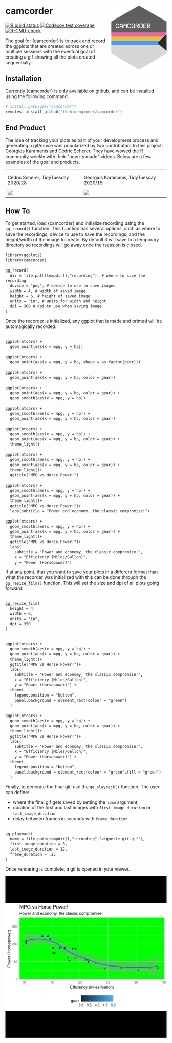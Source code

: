 
# camcorder <img src='man/figures/logo.png' align="right" height="200" />

<!-- badges: start -->
[![R build status](https://github.com/thebioengineer/camcorder/workflows/R-CMD-check/badge.svg)](https://github.com/thebioengineer/camcorder/actions)
[![Codecov test coverage](https://codecov.io/gh/thebioengineer/camcorder/branch/master/graph/badge.svg)](https://app.codecov.io/gh/thebioengineer/camcorder?branch=master)
[![R-CMD-check](https://github.com/thebioengineer/camcorder/actions/workflows/R-CMD-check.yaml/badge.svg)](https://github.com/thebioengineer/camcorder/actions/workflows/R-CMD-check.yaml)
<!-- badges: end -->


The goal for {camcorder} is to track and record the ggplots that are created across one or multiple sessions with the eventual goal of creating a gif showing all the plots created sequentially.

## Installation

Currently {camcorder} is only available on github, and can be installed using the following command.

``` r
# install.packages("camcorder")
remotes::install_github("thebioengineer/camcorder")
```
## End Product

The idea of tracking your plots as part of your development process and generating a gif/movie was popularized by two contributors to this project: Georgios Karamanis and Cédric Scherer. They have wowed the R community weekly with their "how its made" videos. Below are a few examples of the goal end products.

<table>
<tr>
<td>
<p> Cédric Scherer, TidyTuesday 2020/28 </p>
<img src = "inst/gif_samples/cscherer_coffee_ratings.gif" height = "350">
</td>
<td>
<p> Georgios Karamanis, TidyTuesday 2020/15 </p>
<img src = "inst/gif_samples/gkaramanis_tour_de_france.gif" height = "350">
</td>
</tr>
</table>


## How To

To get started, load {camcorder} and initialize recording using the `gg_record()` function.
This function has several options, such as where to save the recordings, device to use to save the recordings, and the height/width of the image to create. By default it will save to a temporary directory so recordings will go away once the rsession is closed.

```{r setup}
library(ggplot2)
library(camcorder)

gg_record(
  dir = file.path(tempdir(),"recording"), # where to save the recording
  device = "png", # device to use to save images
  width = 4, # width of saved image
  height = 6, # height of saved image
  units = "in", # units for width and height
  dpi = 300 # dpi to use when saving image
)
```

Once the recorder is initialized, any ggplot that is made and printed will be automagically recorded.

```{r plots-plots-plots, results = "hide"}

ggplot(mtcars) +
  geom_point(aes(x = mpg, y = hp))

ggplot(mtcars) + 
  geom_point(aes(x = mpg, y = hp, shape = as.factor(gear)))

ggplot(mtcars) + 
  geom_point(aes(x = mpg, y = hp, color = gear))

ggplot(mtcars) +
  geom_point(aes(x = mpg, y = hp, color = gear)) +
  geom_smooth(aes(x = mpg, y = hp))

ggplot(mtcars) +
  geom_smooth(aes(x = mpg, y = hp)) +
  geom_point(aes(x = mpg, y = hp, color = gear))

ggplot(mtcars) + 
  geom_smooth(aes(x = mpg, y = hp)) +
  geom_point(aes(x = mpg, y = hp, color = gear)) +
  theme_light()

ggplot(mtcars) + 
  geom_smooth(aes(x = mpg, y = hp)) +
  geom_point(aes(x = mpg, y = hp, color = gear)) +
  theme_light()+
  ggtitle("MPG vs Horse Power!")

ggplot(mtcars) + 
  geom_smooth(aes(x = mpg, y = hp)) +
  geom_point(aes(x = mpg, y = hp, color = gear)) +
  theme_light()+
  ggtitle("MPG vs Horse Power!")+
  labs(subtitle = "Power and economy, the classic compromise!")

ggplot(mtcars) + 
  geom_smooth(aes(x = mpg, y = hp)) +
  geom_point(aes(x = mpg, y = hp, color = gear)) +
  theme_light()+
  ggtitle("MPG vs Horse Power!")+
  labs(
    subtitle = "Power and economy, the classic compromise!", 
    x = "Efficiency (Miles/Gallon)",
    y = "Power (Horsepower)")

```

If at any point, that you want to save your plots in a different format than what the recorder was initialized with this can be done through the `gg_resize_film()` function. This will set the size and dpi of all plots going forward.

```{r resize}

gg_resize_film(
  height = 4,
  width = 6,
  units = "in",
  dpi = 350
)

```

```{r plots-plots-plots-2, results = "hide"}

ggplot(mtcars) + 
  geom_smooth(aes(x = mpg, y = hp)) +
  geom_point(aes(x = mpg, y = hp, color = gear)) +
  theme_light()+
  ggtitle("MPG vs Horse Power!")+
  labs(
    subtitle = "Power and economy, the classic compromise!", 
    x = "Efficiency (Miles/Gallon)",
    y = "Power (Horsepower)") +
  theme(
    legend.position = "bottom",
    panel.background = element_rect(colour = "green")
  )

ggplot(mtcars) + 
  geom_smooth(aes(x = mpg, y = hp)) +
  geom_point(aes(x = mpg, y = hp, color = gear)) +
  theme_light()+
  ggtitle("MPG vs Horse Power!")+
  labs(
    subtitle = "Power and economy, the classic compromise!", 
    x = "Efficiency (Miles/Gallon)",
    y = "Power (Horsepower)") +
  theme(
    legend.position = "bottom",
    panel.background = element_rect(colour = "green",fill = "green")
  )

```

Finally, to generate the final gif, use the `gg_playback()` function.
The user can define:
  - where the final gif gets saved by setting the `name` argument,
  - duration of the first and last images with `first_image_duration` or `last_image_duration`
  - delay between frames in seconds with `frame_duration`


```{r}

gg_playback(
  name = file.path(tempdir(),"recording","vignette_gif.gif"),
  first_image_duration = 8,
  last_image_duration = 12,
  frame_duration = .25
)

```

Once rendering is complete, a gif is opened in your viewer.

![](vignettes/vignette_gif.gif)
